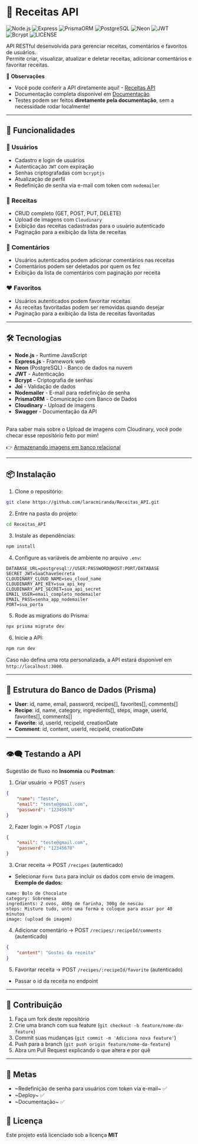 # 🍜 Receitas API 

<p align="left"> 

![Node.js](https://img.shields.io/badge/Node.js-22+-green.svg)
![Express](https://img.shields.io/badge/Express-5.1-black.svg)
![PrismaORM](https://img.shields.io/badge/Prisma-6.13-purple.svg)
![PostgreSQL](https://img.shields.io/badge/Banco-PostgreSQL-blue.svg)
![Neon](https://img.shields.io/badge/Banco-Neon-green.svg)
![JWT](https://img.shields.io/badge/JWT-Auth-orange.svg)
![Bcrypt](https://img.shields.io/badge/Bcrypt-3.0.2-red.svg)
![LICENSE](https://img.shields.io/badge/License-MIT-yellow.svg)

API RESTful desenvolvida para gerenciar receitas, comentários e favoritos de usuários.  
Permite criar, visualizar, atualizar e deletar receitas, adicionar comentários e favoritar receitas.  

📌 **Observações**
- Você pode conferir a API diretamente aqui! - [Receitas API](https://receitas-api-6a7p.onrender.com/)
- Documentação completa disponível em [Documentação](https://receitas-api-6a7p.onrender.com/docs/)
- Testes podem ser feitos **diretamente pela documentação**, sem a necessidade rodar localmente!

---

## 📲 Funcionalidades

### 👤 **Usuários**

- Cadastro e login de usuários
- Autenticação `JWT` com expiração
- Senhas criptografadas com `bcryptjs`
- Atualização de perfil
- Redefinição de senha via e-mail com token com `nodemailer`

### 🥪 **Receitas**

- CRUD completo (GET, POST, PUT, DELETE)
- Upload de imagens com `Cloudinary`
- Exibição das receitas cadastradas para o usuário autenticado
- Paginação para a exibição da lista de receitas

### 💬 **Comentários**

- Usuários autenticados podem adicionar comentários nas receitas
- Comentários podem ser deletados por quem os fez
- Exibição da lista de comentários com paginação por receita

### ❤️ **Favoritos**

- Usuários autenticados podem favoritar receitas
- As receitas favoritadas podem ser removidas quando desejar
- Paginação para a exibição da lista de receitas favoritadas

---

## 🛠️ Tecnologias

- **Node.js** - Runtime JavaScript
- **Express.js** - Framework web
- **Neon** (PostgreSQL) - Banco de dados na nuvem
- **JWT** - Autenticação
- **Bcrypt** - Criptografia de senhas
- **Joi** - Validação de dados
- **Nodemailer** - E-mail para redefinição de senha
- **PrismaORM** - Comunicação com Banco de Dados
- **Cloudinary** - Upload de imagens
- **Swagger** - Documentação da API

</br>
Para saber mais sobre o Upload de imagens com Cloudinary, você pode checar esse repositório feito por mim!

👉 [Armazenando imagens em banco relacional](https://github.com/laracmiranda/Estudos_Gerais/tree/main/Armazenamento%20de%20Imagens)

--- 
## 📦 Instalação

1. Clone o repositório:
```bash
git clone https://github.com/laracmiranda/Receitas_API.git
````

2. Entre na pasta do projeto:

```bash
cd Receitas_API
```

3. Instale as dependências:

```bash
npm install
```

4. Configure as variáveis de ambiente no arquivo `.env`:

```
DATABASE_URL=postgresql://USER:PASSWORD@HOST:PORT/DATABASE
SECRET_JWT=SuaChaveSecreta
CLOUDINARY_CLOUD_NAME=seu_cloud_name
CLOUDINARY_API_KEY=sua_api_key
CLOUDINARY_API_SECRET=sua_api_secret
EMAIL_USER=email_completo_nodemailer
EMAIL_PASS=senha_app_nodemailer
PORT=sua_porta
```

5. Rode as migrations do Prisma:

```bash
npx prisma migrate dev
```

6. Inicie a API:

```bash
npm run dev
```

Caso não defina uma rota personalizada, a API estará disponível em `http://localhost:3000`.

---

## 📂 Estrutura do Banco de Dados (Prisma)

* **User**: id, name, email, password, recipes\[], favorites\[], comments\[]
* **Recipe**: id, name, category, ingredients\[], steps, image, userId, favorites\[], comments\[]
* **Favorite**: id, userId, recipeId, creationDate
* **Comment**: id, content, userId, recipeId, creationDate

---

## 👁️‍🗨️ Testando a API

Sugestão de fluxo no **Insomnia** ou **Postman**:

1. Criar usuário → POST `/users`
```json
{
	"name": "Teste",
	"email": "teste@gmail.com",
	"password": "12345678"
}
```

2. Fazer login → POST `/login`
```json
{
	"email": "teste@gmail.com",
	"password": "12345678"
}
```

3. Criar receita → POST `/recipes` (autenticado)
- Selecionar `Form Data` para incluir os dados com envio de imagem.
**Exemplo de dados:**
```
name: Bolo de Chocolate
category: Sobremesa
ingredients: 2 ovos, 400g de farinha, 300g de nescau
steps: Misture tudo, unte uma forma e coloque para assar por 40 minutos
image: (upload de imagem)
```

4. Adicionar comentário → POST `/recipes/:recipeId/comments` (autenticado)
```json
{
	"content": "Gostei da receita"
}
```

5. Favoritar receita → POST `/recipes/:recipeId/favorite` (autenticado)
- Passar o id da receita no endpoint

---

## 🤝 Contribuição
1. Faça um fork deste repositório  
2. Crie uma branch com sua feature (`git checkout -b feature/nome-da-feature`)  
3. Commit suas mudanças (`git commit -m 'Adiciona nova feature'`)  
4. Push para a branch (`git push origin feature/nome-da-feature`)  
5. Abra um Pull Request explicando o que altera e por quê

---

## 🔴 Metas
- ~Redefinição de senha para usuários com token via e-mail~ ✅
- ~Deploy~ ✅
- ~Documentação~ ✅

## 📃 Licença

Este projeto está licenciado sob a licença **MIT** 
